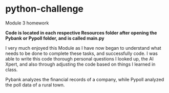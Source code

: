 # python-challenge
Module 3 homework 

**Code is located in each respective Resources folder after opening the Pybank or Pypoll folder, and is called main.py**

I very much enjoyed this Module as I have now began to understand what needs to be done to complete these tasks, and successfully code. I was able to write this code thorough personal questions I looked up, the AI Xpert, and also through adjusting the code based on things I learned in class.

Pybank analyzes the financial records of a company, while Pypoll analyzed the poll data of a rural town.
